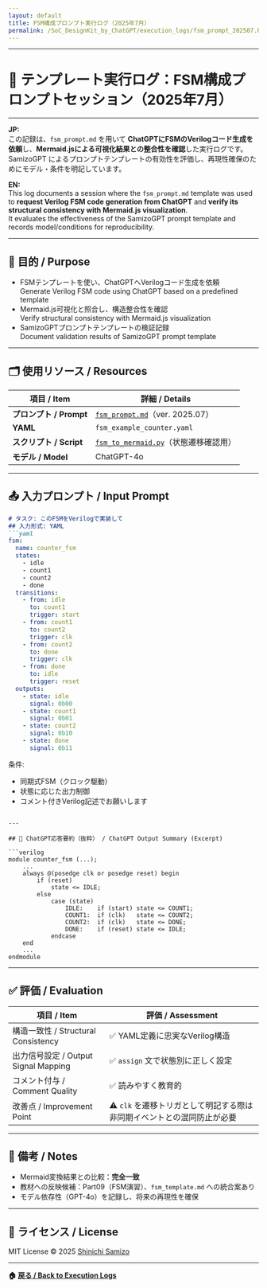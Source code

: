 ```yaml
---
layout: default
title: FSM構成プロンプト実行ログ（2025年7月）
permalink: /SoC_DesignKit_by_ChatGPT/execution_logs/fsm_prompt_202507.html
---
```


---

# 📝 テンプレート実行ログ：FSM構成プロンプトセッション（2025年7月）

---

**JP:**  
この記録は、`fsm_prompt.md` を用いて **ChatGPTにFSMのVerilogコード生成を依頼**し、**Mermaid.jsによる可視化結果との整合性を確認**した実行ログです。  
SamizoGPT によるプロンプトテンプレートの有効性を評価し、再現性確保のためにモデル・条件を明記しています。

**EN:**  
This log documents a session where the `fsm_prompt.md` template was used to **request Verilog FSM code generation from ChatGPT** and **verify its structural consistency with Mermaid.js visualization**.  
It evaluates the effectiveness of the SamizoGPT prompt template and records model/conditions for reproducibility.

---

## 🎯 目的 / Purpose

- FSMテンプレートを使い、ChatGPTへVerilogコード生成を依頼  
  Generate Verilog FSM code using ChatGPT based on a predefined template
- Mermaid.js可視化と照合し、構造整合性を確認  
  Verify structural consistency with Mermaid.js visualization
- SamizoGPTプロンプトテンプレートの検証記録  
  Document validation results of SamizoGPT prompt template

---

## 🗂️ 使用リソース / Resources

| 項目 / Item | 詳細 / Details |
|-------------|----------------|
| **プロンプト / Prompt** | [`fsm_prompt.md`](https://samizo-aitl.github.io/EduController/SoC_DesignKit_by_ChatGPT/prompts/control_templates/fsm_prompt.md)（ver. 2025.07） |
| **YAML** | `fsm_example_counter.yaml` |
| **スクリプト / Script** | [`fsm_to_mermaid.py`](https://samizo-aitl.github.io/EduController/SoC_DesignKit_by_ChatGPT/fsm/fsm_to_mermaid.py)（状態遷移確認用） |
| **モデル / Model** | ChatGPT-4o |

---

## 📤 入力プロンプト / Input Prompt

```markdown
# タスク: このFSMをVerilogで実装して
## 入力形式: YAML
```yaml
fsm:
  name: counter_fsm
  states:
    - idle
    - count1
    - count2
    - done
  transitions:
    - from: idle
      to: count1
      trigger: start
    - from: count1
      to: count2
      trigger: clk
    - from: count2
      to: done
      trigger: clk
    - from: done
      to: idle
      trigger: reset
  outputs:
    - state: idle
      signal: 0b00
    - state: count1
      signal: 0b01
    - state: count2
      signal: 0b10
    - state: done
      signal: 0b11
```

条件:
- 同期式FSM（クロック駆動）  
- 状態に応じた出力制御  
- コメント付きVerilog記述でお願いします  
```

---

## 🤖 ChatGPT応答要約（抜粋） / ChatGPT Output Summary (Excerpt)

```verilog
module counter_fsm (...);
    ...
    always @(posedge clk or posedge reset) begin
        if (reset)
            state <= IDLE;
        else
            case (state)
                IDLE:    if (start) state <= COUNT1;
                COUNT1:  if (clk)   state <= COUNT2;
                COUNT2:  if (clk)   state <= DONE;
                DONE:    if (reset) state <= IDLE;
            endcase
    end
    ...
endmodule
```

---

## ✅ 評価 / Evaluation

| 項目 / Item | 評価 / Assessment |
|-------------|-------------------|
| 構造一致性 / Structural Consistency | ✅ YAML定義に忠実なVerilog構造 |
| 出力信号設定 / Output Signal Mapping | ✅ `assign` 文で状態別に正しく設定 |
| コメント付与 / Comment Quality | ✅ 読みやすく教育的 |
| 改善点 / Improvement Point | ⚠️ `clk` を遷移トリガとして明記する際は非同期イベントとの混同防止が必要 |

---

## 📎 備考 / Notes

- Mermaid変換結果との比較：**完全一致**  
- 教材への反映候補：Part09（FSM演習）、`fsm_template.md` への統合案あり  
- モデル依存性（GPT-4o）を記録し、将来の再現性を確保

---

## 🔖 ライセンス / License

MIT License © 2025 [Shinichi Samizo](https://github.com/Samizo-AITL)

---

**🏠 [戻る / Back to Execution Logs](https://samizo-aitl.github.io/EduController/SoC_DesignKit_by_ChatGPT/execution_logs/)**
